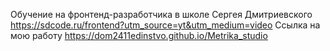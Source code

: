 Обучение на фронтенд-разработчика в школе Сергея Дмитриевского https://sdcode.ru/frontend?utm_source=yt&utm_medium=video
Ссылка на мою работу https://dom2411edinstvo.github.io/Metrika_studio
